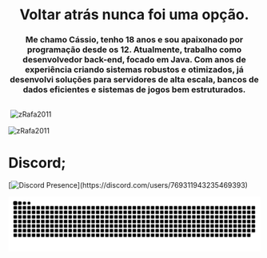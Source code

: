 <h1 align="center">Voltar atrás nunca foi uma opção.</h1>
<h3 align="center">Me chamo Cássio, tenho 18 anos e sou apaixonado por programação desde os 12. Atualmente, trabalho como desenvolvedor back-end, focado em Java. Com anos de experiência criando sistemas robustos e otimizados, já desenvolvi soluções para servidores de alta escala, bancos de dados eficientes e sistemas de jogos bem estruturados.</h3>

##

<p>&nbsp;<img align="center" src="https://github-readme-stats.vercel.app/api?username=zRafa2011&show_icons=true&theme=dracula&count_private&locale=en" alt="zRafa2011" /></p>

<p><img align="center" src="https://github-readme-stats.vercel.app/api/top-langs?username=zRafa2011&show_icons=true&theme=dracula&count_private&locale=en&layout=compact" alt="zRafa2011" /></p>

# Discord;

[![Discord Presence](https://lanyard-profile-readme.vercel.app/api/769311943235469393?theme=dark&bg=171717ecf&animated=true&hideDiscrim=false&borderRadius=30px&idleMessage=No%20activity%20here.)](https://discord.com/users/769311943235469393)

<p><img align="center" src="https://raw.githubusercontent.com/Putt0/Putt0/83c23a2332eb38d483e351db87e9b31633c10cd2/github-contribution-grid-snake.svg" alt="cobra" /></p>
